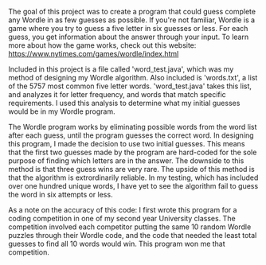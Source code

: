 The goal of this project was to create a program that could guess complete any Wordle
in as few guesses as possible. If you're not familiar, Wordle is a game where you
try to guess a five letter in six guesses or less. For each guess, you get information
about the answer through your input. To learn more about how the game works, check out
this website: https://www.nytimes.com/games/wordle/index.html

Included in this project is a file called 'word_test.java', which was my method of 
designing my Wordle algorithm. Also included is 'words.txt', a list of the 5757 most common
five letter words. 'word_test.java' takes this list, and analyzes it for letter
frequency, and words that match specific requirements. I used this analysis to determine
what my initial guesses would be in my Wordle program.

The Wordle program works by eliminating possible words from the word list after each 
guess, until the program guesses the correct word. In designing this program, I made
the decision to use two initial guesses. This means that the first two guesses made
by the program are hard-coded for the sole purpose of finding which letters are in
the answer. The downside to this method is that three guess wins are very rare. The 
upside of this method is that the algorithm is extrordinarily reliable. In my testing,
which has included over one hundred unique words, I have yet to see the algorithm fail
to guess the word in six attempts or less.

As a note on the accuracy of this code: I first wrote this program for a coding competition
in one of my second year University classes. The competition involved each competitor 
putting the same 10 random Wordle puzzles through their Wordle code, and the code that
needed the least total guesses to find all 10 words would win. This program won me that
competition.
